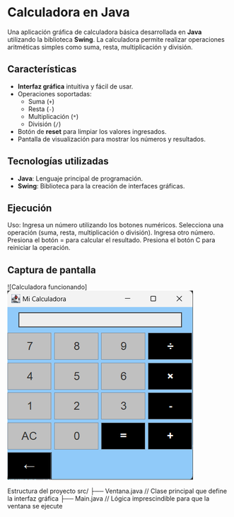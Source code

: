 # Calculadora en Java

Una aplicación gráfica de calculadora básica desarrollada en **Java** utilizando la biblioteca **Swing**. La calculadora permite realizar operaciones aritméticas simples como suma, resta, multiplicación y división.

## Características

- **Interfaz gráfica** intuitiva y fácil de usar.
- Operaciones soportadas:
  - Suma (`+`)
  - Resta (`-`)
  - Multiplicación (`*`)
  - División (`/`)
- Botón de **reset** para limpiar los valores ingresados.
- Pantalla de visualización para mostrar los números y resultados.

## Tecnologías utilizadas

- **Java**: Lenguaje principal de programación.
- **Swing**: Biblioteca para la creación de interfaces gráficas.

## Ejecución
Uso:
Ingresa un número utilizando los botones numéricos.
Selecciona una operación (suma, resta, multiplicación o división).
Ingresa otro número.
Presiona el botón = para calcular el resultado.
Presiona el botón C para reiniciar la operación.
## Captura de pantalla

![Calculadora funcionando]
![Calculadora](calculadora2.png)



Estructura del proyecto
src/
├── Ventana.java          // Clase principal que define la interfaz gráfica
├── Main.java      // Lógica imprescindible para que la ventana se ejecute
